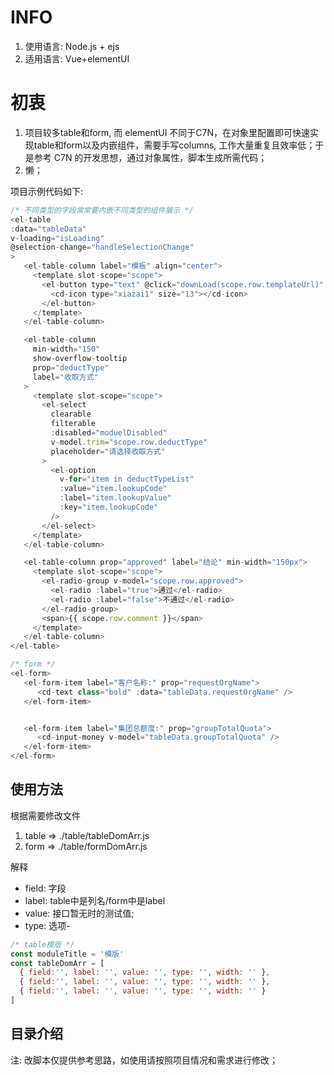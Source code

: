 # INFO

1. 使用语言: Node.js + ejs
2. 适用语言: Vue+elementUI

# 初衷

1. 项目较多table和form, 而 elementUI 不同于C7N，在对象里配置即可快速实现table和form以及内嵌组件，需要手写columns, 工作大量重复且效率低；于是参考 C7N 的开发思想，通过对象属性，脚本生成所需代码；
2. 懒；


项目示例代码如下:

```js
/* 不同类型的字段常常要内嵌不同类型的组件展示 */
<el-table
:data="tableData"
v-loading="isLoading"
@selection-change="handleSelectionChange"
>
   <el-table-column label="模板" align="center">
     <template slot-scope="scope">
       <el-button type="text" @click="downLoad(scope.row.templateUrl)" size="small">
         <cd-icon type="xiazai1" size="13"></cd-icon>
       </el-button>
     </template>
   </el-table-column>

   <el-table-column
     min-width="150"
     show-overflow-tooltip
     prop="deductType"
     label="收取方式"
   >
     <template slot-scope="scope">
       <el-select
         clearable
         filterable
         :disabled="moduelDisabled"
         v-model.trim="scope.row.deductType"
         placeholder="请选择收取方式"
       >
         <el-option
           v-for="item in deductTypeList"
           :value="item.lookupCode"
           :label="item.lookupValue"
           :key="item.lookupCode"
         />
       </el-select>
     </template>
   </el-table-column>

   <el-table-column prop="approved" label="结论" min-width="150px">
     <template slot-scope="scope">
       <el-radio-group v-model="scope.row.approved">
         <el-radio :label="true">通过</el-radio>
         <el-radio :label="false">不通过</el-radio>
       </el-radio-group>
       <span>{{ scope.row.comment }}</span>
     </template>
   </el-table-column>
</el-table>

/* form */
<el-form>
   <el-form-item label="客户名称:" prop="requestOrgName">
      <cd-text class="bold" :data="tableData.requestOrgName" />
   </el-form-item>


   <el-form-item label="集团总额度:" prop="groupTotalQuota">
      <cd-input-money v-model="tableData.groupTotalQuota" />
   </el-form-item>
</el-form>
```


## 使用方法


根据需要修改文件

1. table => ./table/tableDomArr.js
2. form  => ./table/formDomArr.js



解释

- field: 字段
- label: table中是列名/form中是label
- value: 接口暂无时的测试值;
- type: 选项-

```js
/* table模版 */
const moduleTitle = '模版'
const tableDomArr = [
  { field:'', label: '', value: '', type: '', width: '' },
  { field:'', label: '', value: '', type: '', width: '' },
  { field:'', label: '', value: '', type: '', width: '' }
]
```


## 目录介绍



注: 改脚本仅提供参考思路，如使用请按照项目情况和需求进行修改；